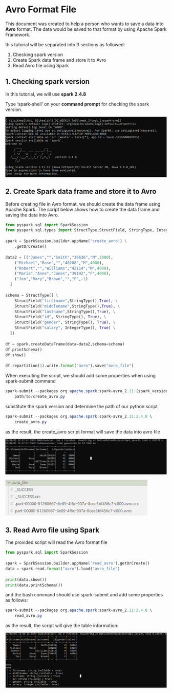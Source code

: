 # Avro Format File

This document was created to help a person who wants to save a data into **Avro** format. The data would be saved to that format by using Apache Spark Framework.

this tutorial will be separated into 3 sections as followed:

1. Checking spark version
2. Create Spark data frame and store it to Avro
3. Read Avro file using Spark

## 1. Checking spark version

In this tutorial, we will use **spark 2.4.8**

Type ‘spark-shell’ on your **command prompt** for checking the spark version.

![Untitled](Avro%20Format%20File/Untitled.png)

## 2. Create Spark data frame and store it to Avro

Before creating file in Avro format, we should create the data frame using Apache Spark. The script below shows how to create the data frame and saving the data into Avro.

```python
from pyspark.sql import SparkSession
from pyspark.sql.types import StructType,StructField, StringType, IntegerType

spark = SparkSession.builder.appName('create_avro') \
    .getOrCreate()

data2 = [("James","","Smith","36636","M",3000),
    ("Michael","Rose","","40288","M",4000),
    ("Robert","","Williams","42114","M",4000),
    ("Maria","Anne","Jones","39192","F",4000),
    ("Jen","Mary","Brown","","F",-1)
  ]

schema = StructType([ \
    StructField("firstname",StringType(),True), \
    StructField("middlename",StringType(),True), \
    StructField("lastname",StringType(),True), \
    StructField("id", StringType(), True), \
    StructField("gender", StringType(), True), \
    StructField("salary", IntegerType(), True) \
  ])
 
df = spark.createDataFrame(data=data2,schema=schema)
df.printSchema()
df.show()

df.repartition(1).write.format("avro").save("avro_file")
```

When executing the script, we should add some properties when using spark-submit command

```powershell
spark-submit --packages org.apache.spark:spark-avro_2.11:{spark_version} \
	path/to/create_avro.py
```

substitute the spark version and determine the path of our python script

```powershell
spark-submit --packages org.apache.spark:spark-avro_2.11:2.4.8 \
	create_avro.py
```

as the result, the create_avro script format will save the data into avro file 

![Untitled](Avro%20Format%20File/Untitled%201.png)

![Untitled](Avro%20Format%20File/Untitled%202.png)

## 3. Read Avro file using Spark

The provided script will read the Avro format file

```python
from pyspark.sql import SparkSession

spark = SparkSession.builder.appName('read_avro').getOrCreate()
data = spark.read.format("avro").load("avro_file")

print(data.show())
print(data.printSchema())
```

and the bash command should use spark-submit and add some properties as follows:

```powershell
spark-submit --packages org.apache.spark:spark-avro_2.11:2.4.8 \
	read_avro.py
```

as the result, the script will give the table information:

![Untitled](Avro%20Format%20File/Untitled%203.png)